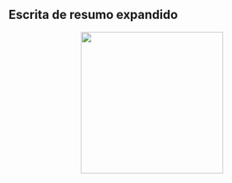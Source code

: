 ## Escrita de resumo expandido

<center>
<img src="https://cdn-icons.flaticon.com/png/512/1654/premium/1654343.png?token=exp=1653757167~hmac=cf4c443a50f8c9bd1a804575be712787" width="250px">
</center>